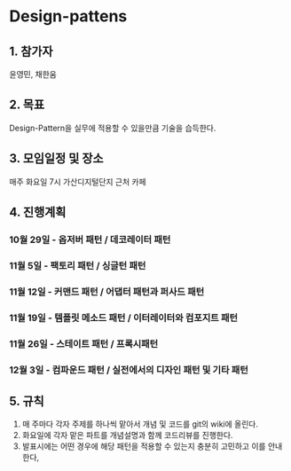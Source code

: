 # Design-pattens

## 1. 참가자
윤영민, 채한움

## 2. 목표
Design-Pattern을 실무에 적용할 수 있을만큼 기술을 습득한다.

## 3. 모임일정 및 장소
매주 화요일 7시 가산디지털단지 근처 카페

## 4. 진행계획
### 10월 29일 - 옵저버 패턴 / 데코레이터 패턴
### 11월 5일 - 팩토리 패턴 / 싱글턴 패턴
### 11월 12일 - 커맨드 패턴 / 어댑터 패턴과 퍼사드 패턴
### 11월 19일 - 템플릿 메소드 패턴 / 이터레이터와 컴포지트 패턴
### 11월 26일 - 스테이트 패턴 / 프록시패턴
### 12월 3일 - 컴파운드 패턴 / 실전에서의 디자인 패턴 및 기타 패턴

## 5. 규칙
1. 매 주마다 각자 주제를 하나씩 맡아서 개념 및 코드를 git의 wiki에 올린다.
2. 화요일에 각자 맡은 파트를 개념설명과 함께 코드리뷰를 진행한다.
3. 발표시에는 어떤 경우에 해당 패턴을 적용할 수 있는지 충분히 고민하고 이를 안내한다,
